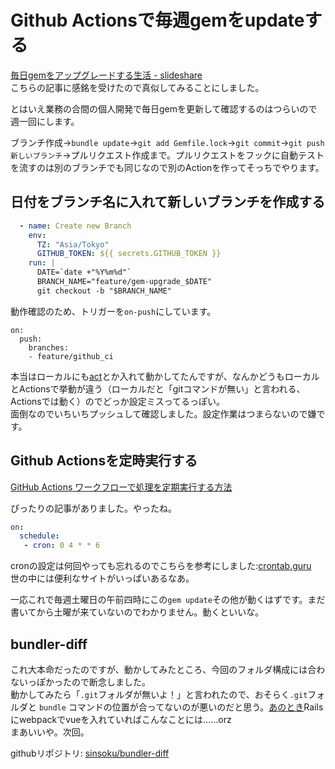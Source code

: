 # Github Actionsで毎週gemをupdateする

[毎日gemをアップグレードする生活 - slideshare](https://www.slideshare.net/sinsoku/gem-122656455)  
こちらの記事に感銘を受けたので真似してみることにしました。

とはいえ業務の合間の個人開発で毎日gemを更新して確認するのはつらいので週一回にします。

ブランチ作成→`bundle update`→`git add Gemfile.lock`→`git commit`→`git push 新しいブランチ`→プルリクエスト作成まで。プルリクエストをフックに自動テストを流すのは別のブランチでも同じなので別のActionを作ってそっちでやります。

## 日付をブランチ名に入れて新しいブランチを作成する


```yaml
  - name: Create new Branch
    env:
      TZ: "Asia/Tokyo"
      GITHUB_TOKEN: ${{ secrets.GITHUB_TOKEN }}
    run: |
      DATE=`date +"%Y%m%d"`
      BRANCH_NAME="feature/gem-upgrade_$DATE"
      git checkout -b "$BRANCH_NAME"
```

動作確認のため、トリガーを`on-push`にしています。

```
on:
  push:
    branches:
    - feature/github_ci
```

本当はローカルにも[act](https://github.com/nektos/act)とか入れて動かしてたんですが、なんかどうもローカルとActionsで挙動が違う（ローカルだと「gitコマンドが無い」と言われる、Actionsでは動く）のでどっか設定ミスってるっぽい。  
面倒なのでいちいちプッシュして確認しました。設定作業はつまらないので嫌です。

## Github Actionsを定時実行する

[GitHub Actions ワークフローで処理を定期実行する方法](https://gotohayato.com/content/514/)

ぴったりの記事がありました。やったね。

```yaml
on: 
  schedule:
   - cron: 0 4 * * 6
```

cronの設定は何回やっても忘れるのでこちらを参考にしました:[crontab.guru](https://crontab.guru/)  
世の中には便利なサイトがいっぱいあるなあ。

一応これで毎週土曜日の午前四時にこの`gem update`その他が動くはずです。まだ書いてから土曜が来ていないのでわかりません。動くといいな。

## bundler-diff

これ大本命だったのですが、動かしてみたところ、今回のフォルダ構成には合わないっぽかったので断念しました。  
動かしてみたら「`.git`フォルダが無いよ！」と言われたので、おそらく`.git`フォルダと `bundle` コマンドの位置が合ってないのが悪いのだと思う。[あのとき](https://github.com/perpouh/post-mortem/commit/bfe08470153d3386f72a50b3333dddaa0d6bce54)Railsにwebpackでvueを入れていればこんなことには……orz  
まあいいや。次回。

githubリポジトリ: [sinsoku/bundler-diff](https://github.com/sinsoku/bundler-diff/tree/master/examples)

